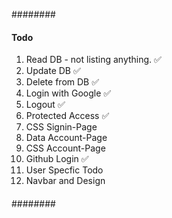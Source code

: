 ########

#### Todo 

1. Read DB - not listing anything. ✅
2. Update DB ✅
3. Delete from DB ✅
4. Login with Google ✅
5. Logout ✅
6. Protected Access ✅
7. CSS Signin-Page
8. Data Account-Page
9. CSS Account-Page
10. Github Login ✅
11. User Specfic Todo
12. Navbar and Design

####

########
